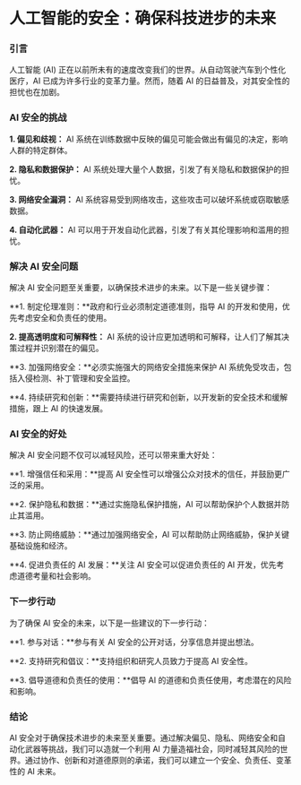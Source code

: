 # 人工智能的安全：确保科技进步的未来

### 引言

人工智能 (AI) 正在以前所未有的速度改变我们的世界。从自动驾驶汽车到个性化医疗，AI 已成为许多行业的变革力量。然而，随着 AI 的日益普及，对其安全性的担忧也在加剧。

### AI 安全的挑战

**1. 偏见和歧视：** AI 系统在训练数据中反映的偏见可能会做出有偏见的决定，影响人群的特定群体。

**2. 隐私和数据保护：** AI 系统处理大量个人数据，引发了有关隐私和数据保护的担忧。

**3. 网络安全漏洞：** AI 系统容易受到网络攻击，这些攻击可以破坏系统或窃取敏感数据。

**4. 自动化武器：** AI 可以用于开发自动化武器，引发了有关其伦理影响和滥用的担忧。

### 解决 AI 安全问题

解决 AI 安全问题至关重要，以确保技术进步的未来。以下是一些关键步骤：

**1. 制定伦理准则：**政府和行业必须制定道德准则，指导 AI 的开发和使用，优先考虑安全和负责任的使用。

**2. 提高透明度和可解释性：** AI 系统的设计应更加透明和可解释，让人们了解其决策过程并识别潜在的偏见。

**3. 加强网络安全：**必须实施强大的网络安全措施来保护 AI 系统免受攻击，包括入侵检测、补丁管理和安全监控。

**4. 持续研究和创新：**需要持续进行研究和创新，以开发新的安全技术和缓解措施，跟上 AI 的快速发展。

### AI 安全的好处

解决 AI 安全问题不仅可以减轻风险，还可以带来重大好处：

**1. 增强信任和采用：**提高 AI 安全性可以增强公众对技术的信任，并鼓励更广泛的采用。

**2. 保护隐私和数据：**通过实施隐私保护措施，AI 可以帮助保护个人数据并防止其滥用。

**3. 防止网络威胁：**通过加强网络安全，AI 可以帮助防止网络威胁，保护关键基础设施和经济。

**4. 促进负责任的 AI 发展：**关注 AI 安全可以促进负责任的 AI 开发，优先考虑道德考量和社会影响。

### 下一步行动

为了确保 AI 安全的未来，以下是一些建议的下一步行动：

**1. 参与对话：**参与有关 AI 安全的公开对话，分享信息并提出想法。

**2. 支持研究和倡议：**支持组织和研究人员致力于提高 AI 安全性。

**3. 倡导道德和负责任的使用：**倡导 AI 的道德和负责任使用，考虑潜在的风险和影响。

### 结论

AI 安全对于确保技术进步的未来至关重要。通过解决偏见、隐私、网络安全和自动化武器等挑战，我们可以造就一个利用 AI 力量造福社会，同时减轻其风险的世界。通过协作、创新和对道德原则的承诺，我们可以建立一个安全、负责任、变革性的 AI 未来。
